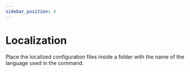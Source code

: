 ```yaml
---
sidebar_position: 4
---
```


# Localization

Place the localized configuration files inside a folder with the name of the language used in the command.
